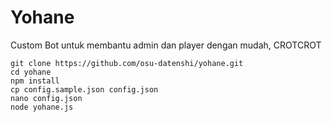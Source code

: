 # Yohane

Custom Bot untuk membantu admin dan player dengan mudah, CROTCROT


```
git clone https://github.com/osu-datenshi/yohane.git
cd yohane
npm install
cp config.sample.json config.json
nano config.json
node yohane.js
```
